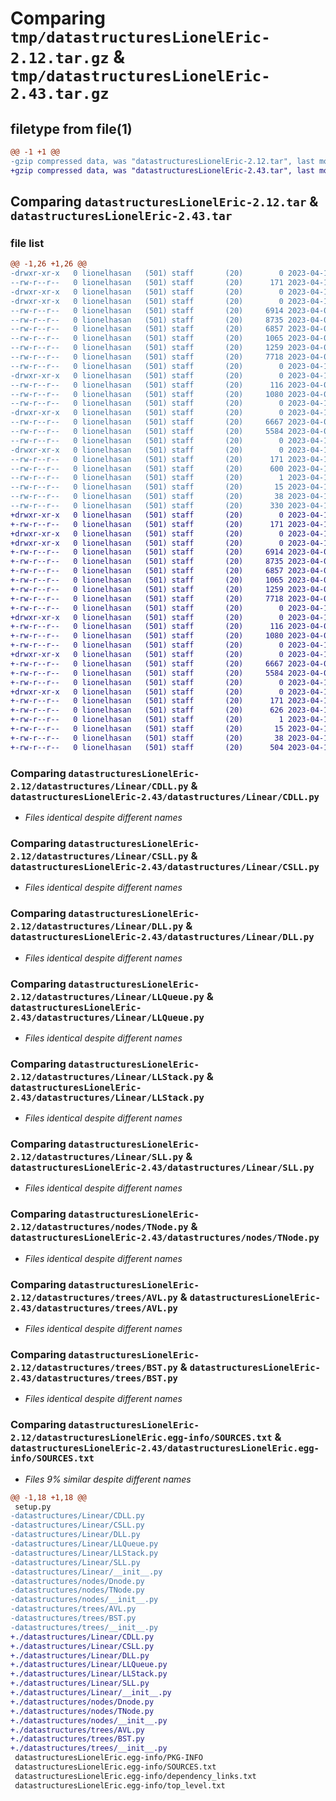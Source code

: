 # Comparing `tmp/datastructuresLionelEric-2.12.tar.gz` & `tmp/datastructuresLionelEric-2.43.tar.gz`

## filetype from file(1)

```diff
@@ -1 +1 @@
-gzip compressed data, was "datastructuresLionelEric-2.12.tar", last modified: Mon Apr 10 02:02:44 2023, max compression
+gzip compressed data, was "datastructuresLionelEric-2.43.tar", last modified: Mon Apr 10 02:18:05 2023, max compression
```

## Comparing `datastructuresLionelEric-2.12.tar` & `datastructuresLionelEric-2.43.tar`

### file list

```diff
@@ -1,26 +1,26 @@
-drwxr-xr-x   0 lionelhasan   (501) staff       (20)        0 2023-04-10 02:02:44.751477 datastructuresLionelEric-2.12/
--rw-r--r--   0 lionelhasan   (501) staff       (20)      171 2023-04-10 02:02:44.751320 datastructuresLionelEric-2.12/PKG-INFO
-drwxr-xr-x   0 lionelhasan   (501) staff       (20)        0 2023-04-10 02:02:44.747336 datastructuresLionelEric-2.12/datastructures/
-drwxr-xr-x   0 lionelhasan   (501) staff       (20)        0 2023-04-10 02:02:44.749321 datastructuresLionelEric-2.12/datastructures/Linear/
--rw-r--r--   0 lionelhasan   (501) staff       (20)     6914 2023-04-09 22:51:55.000000 datastructuresLionelEric-2.12/datastructures/Linear/CDLL.py
--rw-r--r--   0 lionelhasan   (501) staff       (20)     8735 2023-04-09 22:51:55.000000 datastructuresLionelEric-2.12/datastructures/Linear/CSLL.py
--rw-r--r--   0 lionelhasan   (501) staff       (20)     6857 2023-04-09 22:51:55.000000 datastructuresLionelEric-2.12/datastructures/Linear/DLL.py
--rw-r--r--   0 lionelhasan   (501) staff       (20)     1065 2023-04-09 22:51:55.000000 datastructuresLionelEric-2.12/datastructures/Linear/LLQueue.py
--rw-r--r--   0 lionelhasan   (501) staff       (20)     1259 2023-04-09 22:51:55.000000 datastructuresLionelEric-2.12/datastructures/Linear/LLStack.py
--rw-r--r--   0 lionelhasan   (501) staff       (20)     7718 2023-04-09 22:51:55.000000 datastructuresLionelEric-2.12/datastructures/Linear/SLL.py
--rw-r--r--   0 lionelhasan   (501) staff       (20)        0 2023-04-10 01:30:12.000000 datastructuresLionelEric-2.12/datastructures/Linear/__init__.py
-drwxr-xr-x   0 lionelhasan   (501) staff       (20)        0 2023-04-10 02:02:44.749779 datastructuresLionelEric-2.12/datastructures/nodes/
--rw-r--r--   0 lionelhasan   (501) staff       (20)      116 2023-04-09 22:51:55.000000 datastructuresLionelEric-2.12/datastructures/nodes/Dnode.py
--rw-r--r--   0 lionelhasan   (501) staff       (20)     1080 2023-04-09 22:51:55.000000 datastructuresLionelEric-2.12/datastructures/nodes/TNode.py
--rw-r--r--   0 lionelhasan   (501) staff       (20)        0 2023-04-10 01:29:58.000000 datastructuresLionelEric-2.12/datastructures/nodes/__init__.py
-drwxr-xr-x   0 lionelhasan   (501) staff       (20)        0 2023-04-10 02:02:44.750199 datastructuresLionelEric-2.12/datastructures/trees/
--rw-r--r--   0 lionelhasan   (501) staff       (20)     6667 2023-04-09 22:51:55.000000 datastructuresLionelEric-2.12/datastructures/trees/AVL.py
--rw-r--r--   0 lionelhasan   (501) staff       (20)     5584 2023-04-09 22:51:55.000000 datastructuresLionelEric-2.12/datastructures/trees/BST.py
--rw-r--r--   0 lionelhasan   (501) staff       (20)        0 2023-04-10 01:29:28.000000 datastructuresLionelEric-2.12/datastructures/trees/__init__.py
-drwxr-xr-x   0 lionelhasan   (501) staff       (20)        0 2023-04-10 02:02:44.751070 datastructuresLionelEric-2.12/datastructuresLionelEric.egg-info/
--rw-r--r--   0 lionelhasan   (501) staff       (20)      171 2023-04-10 02:02:44.000000 datastructuresLionelEric-2.12/datastructuresLionelEric.egg-info/PKG-INFO
--rw-r--r--   0 lionelhasan   (501) staff       (20)      600 2023-04-10 02:02:44.000000 datastructuresLionelEric-2.12/datastructuresLionelEric.egg-info/SOURCES.txt
--rw-r--r--   0 lionelhasan   (501) staff       (20)        1 2023-04-10 02:02:44.000000 datastructuresLionelEric-2.12/datastructuresLionelEric.egg-info/dependency_links.txt
--rw-r--r--   0 lionelhasan   (501) staff       (20)       15 2023-04-10 02:02:44.000000 datastructuresLionelEric-2.12/datastructuresLionelEric.egg-info/top_level.txt
--rw-r--r--   0 lionelhasan   (501) staff       (20)       38 2023-04-10 02:02:44.751526 datastructuresLionelEric-2.12/setup.cfg
--rw-r--r--   0 lionelhasan   (501) staff       (20)      330 2023-04-10 02:02:16.000000 datastructuresLionelEric-2.12/setup.py
+drwxr-xr-x   0 lionelhasan   (501) staff       (20)        0 2023-04-10 02:18:05.589851 datastructuresLionelEric-2.43/
+-rw-r--r--   0 lionelhasan   (501) staff       (20)      171 2023-04-10 02:18:05.589707 datastructuresLionelEric-2.43/PKG-INFO
+drwxr-xr-x   0 lionelhasan   (501) staff       (20)        0 2023-04-10 02:18:05.585960 datastructuresLionelEric-2.43/datastructures/
+drwxr-xr-x   0 lionelhasan   (501) staff       (20)        0 2023-04-10 02:18:05.588008 datastructuresLionelEric-2.43/datastructures/Linear/
+-rw-r--r--   0 lionelhasan   (501) staff       (20)     6914 2023-04-09 22:51:55.000000 datastructuresLionelEric-2.43/datastructures/Linear/CDLL.py
+-rw-r--r--   0 lionelhasan   (501) staff       (20)     8735 2023-04-09 22:51:55.000000 datastructuresLionelEric-2.43/datastructures/Linear/CSLL.py
+-rw-r--r--   0 lionelhasan   (501) staff       (20)     6857 2023-04-09 22:51:55.000000 datastructuresLionelEric-2.43/datastructures/Linear/DLL.py
+-rw-r--r--   0 lionelhasan   (501) staff       (20)     1065 2023-04-09 22:51:55.000000 datastructuresLionelEric-2.43/datastructures/Linear/LLQueue.py
+-rw-r--r--   0 lionelhasan   (501) staff       (20)     1259 2023-04-09 22:51:55.000000 datastructuresLionelEric-2.43/datastructures/Linear/LLStack.py
+-rw-r--r--   0 lionelhasan   (501) staff       (20)     7718 2023-04-09 22:51:55.000000 datastructuresLionelEric-2.43/datastructures/Linear/SLL.py
+-rw-r--r--   0 lionelhasan   (501) staff       (20)        0 2023-04-10 01:30:12.000000 datastructuresLionelEric-2.43/datastructures/Linear/__init__.py
+drwxr-xr-x   0 lionelhasan   (501) staff       (20)        0 2023-04-10 02:18:05.588561 datastructuresLionelEric-2.43/datastructures/nodes/
+-rw-r--r--   0 lionelhasan   (501) staff       (20)      116 2023-04-09 22:51:55.000000 datastructuresLionelEric-2.43/datastructures/nodes/Dnode.py
+-rw-r--r--   0 lionelhasan   (501) staff       (20)     1080 2023-04-09 22:51:55.000000 datastructuresLionelEric-2.43/datastructures/nodes/TNode.py
+-rw-r--r--   0 lionelhasan   (501) staff       (20)        0 2023-04-10 01:29:58.000000 datastructuresLionelEric-2.43/datastructures/nodes/__init__.py
+drwxr-xr-x   0 lionelhasan   (501) staff       (20)        0 2023-04-10 02:18:05.589077 datastructuresLionelEric-2.43/datastructures/trees/
+-rw-r--r--   0 lionelhasan   (501) staff       (20)     6667 2023-04-09 22:51:55.000000 datastructuresLionelEric-2.43/datastructures/trees/AVL.py
+-rw-r--r--   0 lionelhasan   (501) staff       (20)     5584 2023-04-09 22:51:55.000000 datastructuresLionelEric-2.43/datastructures/trees/BST.py
+-rw-r--r--   0 lionelhasan   (501) staff       (20)        0 2023-04-10 01:29:28.000000 datastructuresLionelEric-2.43/datastructures/trees/__init__.py
+drwxr-xr-x   0 lionelhasan   (501) staff       (20)        0 2023-04-10 02:18:05.589527 datastructuresLionelEric-2.43/datastructuresLionelEric.egg-info/
+-rw-r--r--   0 lionelhasan   (501) staff       (20)      171 2023-04-10 02:18:05.000000 datastructuresLionelEric-2.43/datastructuresLionelEric.egg-info/PKG-INFO
+-rw-r--r--   0 lionelhasan   (501) staff       (20)      626 2023-04-10 02:18:05.000000 datastructuresLionelEric-2.43/datastructuresLionelEric.egg-info/SOURCES.txt
+-rw-r--r--   0 lionelhasan   (501) staff       (20)        1 2023-04-10 02:18:05.000000 datastructuresLionelEric-2.43/datastructuresLionelEric.egg-info/dependency_links.txt
+-rw-r--r--   0 lionelhasan   (501) staff       (20)       15 2023-04-10 02:18:05.000000 datastructuresLionelEric-2.43/datastructuresLionelEric.egg-info/top_level.txt
+-rw-r--r--   0 lionelhasan   (501) staff       (20)       38 2023-04-10 02:18:05.589936 datastructuresLionelEric-2.43/setup.cfg
+-rw-r--r--   0 lionelhasan   (501) staff       (20)      504 2023-04-10 02:17:56.000000 datastructuresLionelEric-2.43/setup.py
```

### Comparing `datastructuresLionelEric-2.12/datastructures/Linear/CDLL.py` & `datastructuresLionelEric-2.43/datastructures/Linear/CDLL.py`

 * *Files identical despite different names*

### Comparing `datastructuresLionelEric-2.12/datastructures/Linear/CSLL.py` & `datastructuresLionelEric-2.43/datastructures/Linear/CSLL.py`

 * *Files identical despite different names*

### Comparing `datastructuresLionelEric-2.12/datastructures/Linear/DLL.py` & `datastructuresLionelEric-2.43/datastructures/Linear/DLL.py`

 * *Files identical despite different names*

### Comparing `datastructuresLionelEric-2.12/datastructures/Linear/LLQueue.py` & `datastructuresLionelEric-2.43/datastructures/Linear/LLQueue.py`

 * *Files identical despite different names*

### Comparing `datastructuresLionelEric-2.12/datastructures/Linear/LLStack.py` & `datastructuresLionelEric-2.43/datastructures/Linear/LLStack.py`

 * *Files identical despite different names*

### Comparing `datastructuresLionelEric-2.12/datastructures/Linear/SLL.py` & `datastructuresLionelEric-2.43/datastructures/Linear/SLL.py`

 * *Files identical despite different names*

### Comparing `datastructuresLionelEric-2.12/datastructures/nodes/TNode.py` & `datastructuresLionelEric-2.43/datastructures/nodes/TNode.py`

 * *Files identical despite different names*

### Comparing `datastructuresLionelEric-2.12/datastructures/trees/AVL.py` & `datastructuresLionelEric-2.43/datastructures/trees/AVL.py`

 * *Files identical despite different names*

### Comparing `datastructuresLionelEric-2.12/datastructures/trees/BST.py` & `datastructuresLionelEric-2.43/datastructures/trees/BST.py`

 * *Files identical despite different names*

### Comparing `datastructuresLionelEric-2.12/datastructuresLionelEric.egg-info/SOURCES.txt` & `datastructuresLionelEric-2.43/datastructuresLionelEric.egg-info/SOURCES.txt`

 * *Files 9% similar despite different names*

```diff
@@ -1,18 +1,18 @@
 setup.py
-datastructures/Linear/CDLL.py
-datastructures/Linear/CSLL.py
-datastructures/Linear/DLL.py
-datastructures/Linear/LLQueue.py
-datastructures/Linear/LLStack.py
-datastructures/Linear/SLL.py
-datastructures/Linear/__init__.py
-datastructures/nodes/Dnode.py
-datastructures/nodes/TNode.py
-datastructures/nodes/__init__.py
-datastructures/trees/AVL.py
-datastructures/trees/BST.py
-datastructures/trees/__init__.py
+./datastructures/Linear/CDLL.py
+./datastructures/Linear/CSLL.py
+./datastructures/Linear/DLL.py
+./datastructures/Linear/LLQueue.py
+./datastructures/Linear/LLStack.py
+./datastructures/Linear/SLL.py
+./datastructures/Linear/__init__.py
+./datastructures/nodes/Dnode.py
+./datastructures/nodes/TNode.py
+./datastructures/nodes/__init__.py
+./datastructures/trees/AVL.py
+./datastructures/trees/BST.py
+./datastructures/trees/__init__.py
 datastructuresLionelEric.egg-info/PKG-INFO
 datastructuresLionelEric.egg-info/SOURCES.txt
 datastructuresLionelEric.egg-info/dependency_links.txt
 datastructuresLionelEric.egg-info/top_level.txt
```

